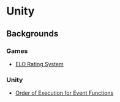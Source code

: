 # Unity

## Backgrounds
### Games
* [ELO Rating System](https://en.wikipedia.org/wiki/Elo_rating_system)
### Unity
* [Order of Execution for Event Functions](https://docs.unity3d.com/Manual/ExecutionOrder.html)